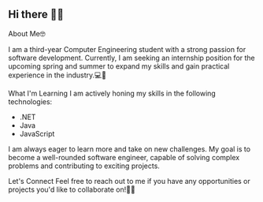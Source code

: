 ## Hi there 👋🏼

About Me🤓

I am a third-year Computer Engineering student with a strong passion for software development. Currently, I am seeking an internship position for the upcoming spring and summer to expand my skills and gain practical experience in the industry.💻💼

What I'm Learning
I am actively honing my skills in the following technologies:

- .NET
- Java
- JavaScript

I am always eager to learn more and take on new challenges. My goal is to become a well-rounded software engineer, capable of solving complex problems and contributing to exciting projects.

Let's Connect
Feel free to reach out to me if you have any opportunities or projects you'd like to collaborate on!💪🏼

